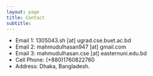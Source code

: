 ```yaml
---
layout: page
title: Contact
subtitle:
---
```


- Email 1: 1305043.sh [at] ugrad.cse.buet.ac.bd
- Email 2: mahmudulhasan947 [at] gmail.com
- Email 3: mahmudulhasan.cse [at] easternuni.edu.bd
- Cell Phone: (+880)1760822760
- Address: Dhaka, Bangladesh.